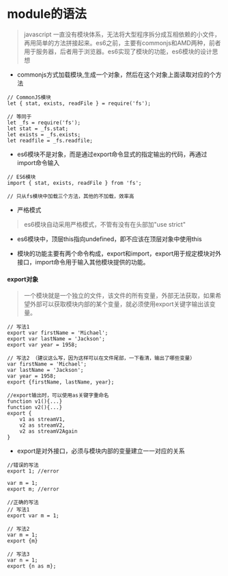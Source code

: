 # module的语法

> javascript 一直没有模块体系，无法将大型程序拆分成互相依赖的小文件，再用简单的方法拼接起来。es6之前，主要有commonjs和AMD两种，前者用于服务器，后者用于浏览器。es6实现了模块的功能，es6模块的设计思想

* commonjs方式加载模块,生成一个对象，然后在这个对象上面读取对应的个方法
```
// CommonJS模块
let { stat, exists, readFile } = require('fs');

// 等同于
let _fs = require('fs');
let stat = _fs.stat;
let exists = _fs.exists;
let readfile = _fs.readfile;
```

* es6模块不是对象，而是通过export命令显式的指定输出的代码，再通过import命令输入
```
// ES6模块
import { stat, exists, readFile } from 'fs';

// 只从fs模块中加载三个方法，其他的不加载，效率高
```

* 严格模式

> es6模块自动采用严格模式，不管有没有在头部加"use strict"

* es6模块中，顶层this指向undefined，即不应该在顶层对象中使用this

* 模块的功能主要有两个命令构成，export和import，export用于规定模块对外接口，import命令用于输入其他模块提供的功能。

#### export对象

> 一个模块就是一个独立的文件，该文件的所有变量，外部无法获取，如果希望外部可以获取模块内部的某个变量，就必须使用export关键字输出该变量。
```
// 写法1
export var firstName = 'Michael';
export var lastName = 'Jackson';
export var year = 1958;

// 写法2 （建议这么写，因为这样可以在文件尾部，一下看清，输出了哪些变量）
var firstName = 'Michael';
var lastName = 'Jackson';
var year = 1958;
export {firstName, lastName, year};

//export输出时，可以使用as关键字重命名
function v1(){...}
function v2(){...}
export {
    v1 as streamV1,
    v2 as streamV2,
    v2 as streamV2Again
}
```

* export是对外接口，必须与模块内部的变量建立一一对应的关系
```
//错误的写法
export 1; //error

var m = 1;
export m; //error

//正确的写法
// 写法1
export var m = 1;

// 写法2
var m = 1;
export {m}

// 写法3
var n = 1;
export {n as m};

```